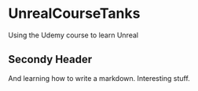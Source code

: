 # UnrealCourseTanks
Using the Udemy course to learn Unreal
## Secondy Header
And learning how to write a markdown. Interesting stuff.
